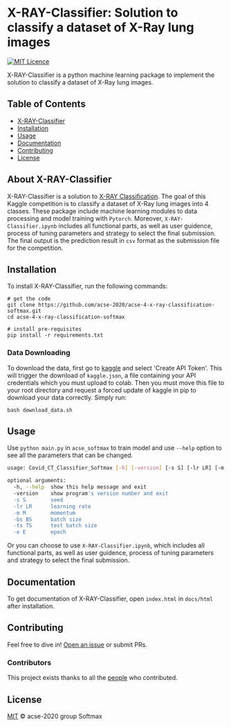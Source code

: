 # X-RAY-Classifier: Solution to classify a dataset of X-Ray lung images

[![MIT Licence](https://badges.frapsoft.com/os/mit/mit.svg?v=103)](https://opensource.org/licenses/mit-license.php)

X-RAY-Classifier is a python machine learning package to implement the solution to classify a dataset of X-Ray lung images.

## Table of Contents

- [X-RAY-Classifier](#about-x-ray-classifier)
- [Installation](#installation)
- [Usage](#usage)
- [Documentation](#documentation)
- [Contributing](#contributing)
- [License](#license)


## About X-RAY-Classifier

X-RAY-Classifier is a solution to [X-RAY Classification](https://www.kaggle.com/c/acse4-ml-2020). The goal of this Kaggle competition is to classify a dataset of X-Ray lung images into 4 classes. These package include machine learning modules to data processing and model training with `Pytorch`. Moreover, `X-RAY-Classifier.ipynb` includes all functional parts, as well as user guidence, process of tuning parameters and strategy to select the final submission. The final output is the prediction result in `csv` format as the submission file for the competition.


## Installation

To install X-RAY-Classifier, run the following commands:

```
# get the code
git clone https://github.com/acse-2020/acse-4-x-ray-classification-softmax.git
cd acse-4-x-ray-classification-softmax

# install pre-requisites
pip install -r requirements.txt
```

### Data Downloading

To download the data, first go to [kaggle](https://www.kaggle.com/<username>/account) and select 'Create API Token'. This will trigger the download of `kaggle.json`, a file containing your API credentials which you must upload to colab. Then you must move this file to your root directory and request a forced update of kaggle in pip to download your data correctly. Simply run:

```
bash download_data.sh
```


## Usage

Use `python main.py` in `acse_softmax` to train model and use `--help` option to see all the parameters that can be changed.

```bash
usage: Covid_CT_Classifier_Softmax [-h] [-version] [-s S] [-lr LR] [-m M] [-bs BS] [-ts TS] [-e E]

optional arguments:
  -h, --help  show this help message and exit
  -version    show program's version number and exit
  -s S        seed
  -lr LR      learning rate
  -m M        momentum
  -bs BS      batch size
  -ts TS      test batch size
  -e E        epoch

```

Or you can choose to use `X-RAY-Classifier.ipynb`, which includes all functional parts, as well as user guidence, process of tuning parameters and strategy to select the final submission.


## Documentation

To get documentation of X-RAY-Classifier, open `index.html` in `docs/html` after installation.


## Contributing

Feel free to dive in! [Open an issue](https://github.com/acse-2020/acse-4-x-ray-classification-softmax/issues/new) or submit PRs.

### Contributors

This project exists thanks to all the [people](https://github.com/acse-2020/acse-4-x-ray-classification-softmax/graphs/contributors) who contributed.


## License

[MIT](LICENSE) © acse-2020 group Softmax
